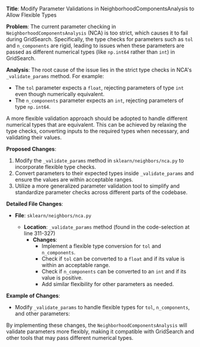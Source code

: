 **Title**: Modify Parameter Validations in NeighborhoodComponentsAnalysis to Allow Flexible Types

**Problem**:
The current parameter checking in `NeighborhoodComponentsAnalysis` (NCA) is too strict, which causes it to fail during GridSearch. Specifically, the type checks for parameters such as `tol` and `n_components` are rigid, leading to issues when these parameters are passed as different numerical types (like `np.int64` rather than `int`) in GridSearch.

**Analysis**:
The root cause of the issue lies in the strict type checks in NCA's `_validate_params` method. For example:
- The `tol` parameter expects a `float`, rejecting parameters of type `int` even though numerically equivalent.
- The `n_components` parameter expects an `int`, rejecting parameters of type `np.int64`.

A more flexible validation approach should be adopted to handle different numerical types that are equivalent. This can be achieved by relaxing the type checks, converting inputs to the required types when necessary, and validating their values.

**Proposed Changes**:
1. Modify the `_validate_params` method in `sklearn/neighbors/nca.py` to incorporate flexible type checks.
2. Convert parameters to their expected types inside `_validate_params` and ensure the values are within acceptable ranges.
3. Utilize a more generalized parameter validation tool to simplify and standardize parameter checks across different parts of the codebase.

**Detailed File Changes**:
- **File**: `sklearn/neighbors/nca.py`

  - **Location**: `_validate_params` method (found in the code-selection at line 311-327)
    - **Changes**:
      - Implement a flexible type conversion for `tol` and `n_components`.
      - Check if `tol` can be converted to a `float` and if its value is within an acceptable range.
      - Check if `n_components` can be converted to an `int` and if its value is positive.
      - Add similar flexibility for other parameters as needed.

**Example of Changes**:
- Modify `_validate_params` to handle flexible types for `tol`, `n_components`, and other parameters:
  

By implementing these changes, the `NeighborhoodComponentsAnalysis` will validate parameters more flexibly, making it compatible with GridSearch and other tools that may pass different numerical types.